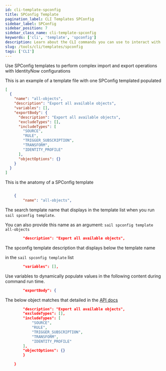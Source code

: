 ```yaml
---
id: cli-template-spconfig
title: SPConfig Template
pagination_label: CLI Templates SPConfig
sidebar_label: SPConfig
sidebar_position: 7
sidebar_class_name: cli-template-spconfig
keywords: ['cli', 'template', 'spconfig']
description: Learn about the CLI commands you can use to interact with VAs in this guide.
slug: /tools/cli/templates/spconfig
tags: ['CLI']
---
```


Use SPConfig templates to perform complex import and export operations with IdentityNow configurations

This is an example of a template file with one SPConfig templated populated

```json
[
  {
    "name": "all-objects",
    "description": "Export all available objects",
    "variables": [],
    "exportBody": {
      "description": "Export all available objects",
      "excludeTypes": [],
      "includeTypes": [
        "SOURCE",
        "RULE",
        "TRIGGER_SUBSCRIPTION",
        "TRANSFORM",
        "IDENTITY_PROFILE"
      ],
      "objectOptions": {}
    }
  }
]
```

This is the anatomy of a SPConfig template

```json

    {
        "name": "all-objects",
```

The search template name that displays in the template list when you run `sail spconfig template`.

You can also provide this name as an argument: `sail spconfig template all-objects`

```json
        "description": "Export all available objects",
```

The spconfig template description that displays below the template name

in the `sail spconfig template` list

```json
        "variables": [],
```

Use variables to dynamically populate values in the following content during command run time.

```json
        "exportBody": {
```

The below object matches that detailed in the [API docs](https://developer.sailpoint.com/idn/api/beta/export-sp-config)

```json
        "description": "Export all available objects",
        "excludeTypes": [],
        "includeTypes": [
            "SOURCE",
            "RULE",
            "TRIGGER_SUBSCRIPTION",
            "TRANSFORM",
            "IDENTITY_PROFILE"
        ],
        "objectOptions": {}
        }

    }

```
